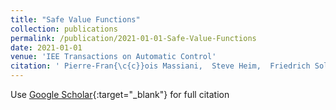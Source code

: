 ```yaml
---
title: "Safe Value Functions"
collection: publications
permalink: /publication/2021-01-01-Safe-Value-Functions
date: 2021-01-01
venue: 'IEE Transactions on Automatic Control'
citation: ' Pierre-Fran{\c{c}}ois Massiani,  Steve Heim,  Friedrich Solowjow,  Sebastian Trimpe, &quot;Safe Value Functions.&quot; arXiv preprint arXiv:2105.12204, 2021.'
---
```

Use [Google Scholar](https://scholar.google.com/scholar?q=Safe+Value+Functions){:target="_blank"} for full citation